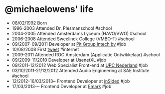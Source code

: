 @michaelowens' life
===============

- 08/02/1992 Born
- 1996-2003 Attended Dr. Plesmanschool #school
- 2004-2005 Attended Amsterdams Lyceum (HAVO/VWO) #school
- 2006-2008 Attended Sweelinck College (VMBO-T) #school
- 09/2007-09/2011 Developer at [Pit Group Intech bv](http://pitgroup.nl) #job
- 10/08/2008 First [tweet](https://twitter.com/mikedotjs/statuses/883288620) #internet
- 2009-2011 Attended ROC Amsterdam (Applicatie Ontwikkelaar) #school
- 09/2009-11/2010 Developer at UsenetXL #job
- 09/2011-12/2012 Web Specialist Front-end at [UPC Nederland](http://upc.nl) #job
- 03/10/2011-21/12/2012 Attended Audio Engineering at SAE Institute #school
- 12/2012-16/03/2013~ Frontend Developer at [inSided](http://insided.nl) #job
- 17/03/2013-~ Frontend Developer at [Emark](http://emark.nl) #job